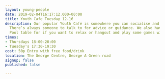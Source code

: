 ```yaml
---
layout: young-people
date: 2019-02-04T16:17:12.000+00:00
title: Youth Cafe Tuesday 12-16
description: Our popular Youth Café is somewhere you can socialise and meet friends.
  There’s always someone to talk to for advice or guidance. We also have a Wii and
  Pool table for if you want to relax or hangout and play some games with your friends.
times:
- Thursdays 18:00-20:00
- Tuesday's 17:30-19:30
cost: 50p Entry with free food/drink
location: The George Centre, George A Green road
signup: false
published: false

---
```

